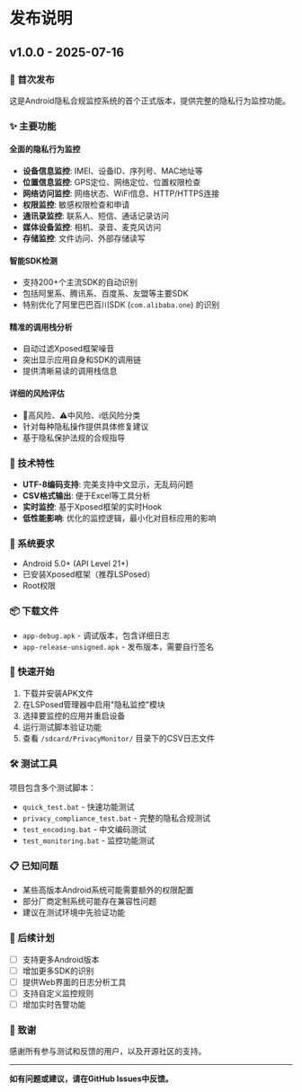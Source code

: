 # 发布说明

## v1.0.0 - 2025-07-16

### 🎉 首次发布

这是Android隐私合规监控系统的首个正式版本，提供完整的隐私行为监控功能。

### ✨ 主要功能

#### 全面的隐私行为监控
- **设备信息监控**: IMEI、设备ID、序列号、MAC地址等
- **位置信息监控**: GPS定位、网络定位、位置权限检查
- **网络访问监控**: 网络状态、WiFi信息、HTTP/HTTPS连接
- **权限监控**: 敏感权限检查和申请
- **通讯录监控**: 联系人、短信、通话记录访问
- **媒体设备监控**: 相机、录音、麦克风访问
- **存储监控**: 文件访问、外部存储读写

#### 智能SDK检测
- 支持200+个主流SDK的自动识别
- 包括阿里系、腾讯系、百度系、友盟等主要SDK
- 特别优化了阿里巴巴百川SDK (`com.alibaba.one`) 的识别

#### 精准的调用栈分析
- 自动过滤Xposed框架噪音
- 突出显示应用自身和SDK的调用链
- 提供清晰易读的调用栈信息

#### 详细的风险评估
- 🚨高风险、⚠️中风险、ℹ️低风险分类
- 针对每种隐私操作提供具体修复建议
- 基于隐私保护法规的合规指导

### 🔧 技术特性

- **UTF-8编码支持**: 完美支持中文显示，无乱码问题
- **CSV格式输出**: 便于Excel等工具分析
- **实时监控**: 基于Xposed框架的实时Hook
- **低性能影响**: 优化的监控逻辑，最小化对目标应用的影响

### 📱 系统要求

- Android 5.0+ (API Level 21+)
- 已安装Xposed框架（推荐LSPosed）
- Root权限

### 📦 下载文件

- `app-debug.apk` - 调试版本，包含详细日志
- `app-release-unsigned.apk` - 发布版本，需要自行签名

### 🚀 快速开始

1. 下载并安装APK文件
2. 在LSPosed管理器中启用"隐私监控"模块
3. 选择要监控的应用并重启设备
4. 运行测试脚本验证功能
5. 查看 `/sdcard/PrivacyMonitor/` 目录下的CSV日志文件

### 🛠️ 测试工具

项目包含多个测试脚本：
- `quick_test.bat` - 快速功能测试
- `privacy_compliance_test.bat` - 完整的隐私合规测试
- `test_encoding.bat` - 中文编码测试
- `test_monitoring.bat` - 监控功能测试

### 📋 已知问题

- 某些高版本Android系统可能需要额外的权限配置
- 部分厂商定制系统可能存在兼容性问题
- 建议在测试环境中先验证功能

### 🔄 后续计划

- [ ] 支持更多Android版本
- [ ] 增加更多SDK的识别
- [ ] 提供Web界面的日志分析工具
- [ ] 支持自定义监控规则
- [ ] 增加实时告警功能

### 🙏 致谢

感谢所有参与测试和反馈的用户，以及开源社区的支持。

---

**如有问题或建议，请在GitHub Issues中反馈。**